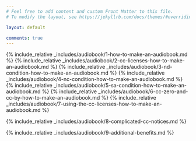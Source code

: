 ```yaml
---
# Feel free to add content and custom Front Matter to this file.
# To modify the layout, see https://jekyllrb.com/docs/themes/#overriding-theme-defaults

layout: default

comments: true
---
```


{% include_relative  _includes/audiobook/1-how-to-make-an-audiobook.md %}
{% include_relative  _includes/audiobook/2-cc-licenses-how-to-make-an-audiobook.md %}
{% include_relative  _includes/audiobook/3-nd-condition-how-to-make-an-audiobook.md %}
{% include_relative  _includes/audiobook/4-nc-condition-how-to-make-an-audiobook.md %}
{% include_relative  _includes/audiobook/5-sa-condition-how-to-make-an-audiobook.md %}
{% include_relative  _includes/audiobook/6-cc-zero-and-cc-by-how-to-make-an-audiobook.md %}
{% include_relative  _includes/audiobook/7-using-the-cc-licenses-how-to-make-an-audiobook.md %}

{% include_relative  _includes/audiobook/8-complicated-cc-notices.md %}

{% include_relative  _includes/audiobook/9-additional-benefits.md %}

<div style="display: none">
### COMMENTS

<div id="disqus_thread"></div>
<script>
    /**
    *  RECOMMENDED CONFIGURATION VARIABLES: EDIT AND UNCOMMENT THE SECTION BELOW TO INSERT DYNAMIC VALUES FROM YOUR PLATFORM OR CMS.
    *  LEARN WHY DEFINING THESE VARIABLES IS IMPORTANT: https://disqus.com/admin/universalcode/#configuration-variables    */
    /*
    var disqus_config = function () {
    this.page.url = PAGE_URL;  // Replace PAGE_URL with your page's canonical URL variable
    this.page.identifier = PAGE_IDENTIFIER; // Replace PAGE_IDENTIFIER with your page's unique identifier variable
    };
    */
    (function() { // DON'T EDIT BELOW THIS LINE
    var d = document, s = d.createElement('script');
    s.src = 'https://audiobooks-cc-licenses-and-sharing-the-dhamma-2.disqus.com/embed.js';
    s.setAttribute('data-timestamp', +new Date());
    (d.head || d.body).appendChild(s);
    })();
</script>
<noscript>Please enable JavaScript to view the <a href="https://disqus.com/?ref_noscript">comments powered by Disqus.</a></noscript>
</div>

<script id="dsq-count-scr" src="//audiobooks-cc-licenses-and-sharing-the-dhamma-2.disqus.com/count.js" async></script>

<script src="./js/script-audiobooks.js"></script>
